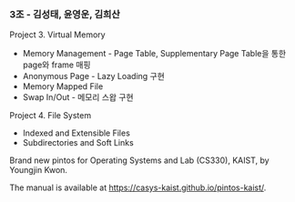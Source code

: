 ### 3조 - 김성태, 윤영운, 김희산

Project 3. Virtual Memory
  - Memory Management - Page Table, Supplementary Page Table을 통한 page와 frame 매핑
  - Anonymous Page - Lazy Loading 구현
  - Memory Mapped File
  - Swap In/Out - 메모리 스왑 구현

Project 4. File System
  - Indexed and Extensible Files
  - Subdirectories and Soft Links

Brand new pintos for Operating Systems and Lab (CS330), KAIST, by Youngjin Kwon.

The manual is available at https://casys-kaist.github.io/pintos-kaist/.
